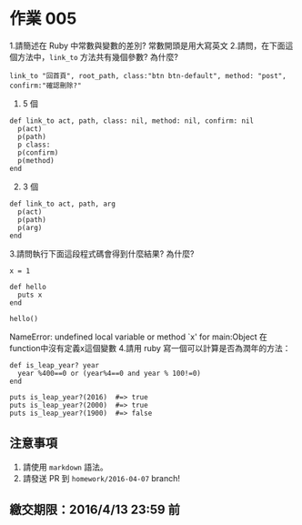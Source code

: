 # 作業 005

1.請簡述在 Ruby 中常數與變數的差別?
常數開頭是用大寫英文
2.請問，在下面這個方法中，`link_to` 方法共有幾個參數? 為什麼?

```
link_to "回首頁", root_path, class:"btn btn-default", method: "post", confirm:"確認刪除?"
```
1. 5 個
```
def link_to act, path, class: nil, method: nil, confirm: nil
  p(act)
  p(path)
  p class:
  p(confirm)
  p(method)
end
```
2. 3 個
```
def link_to act, path, arg
  p(act)
  p(path)
  p(arg)
end
```
3.請問執行下面這段程式碼會得到什麼結果? 為什麼?

```
x = 1

def hello
  puts x
end

hello()
```
NameError: undefined local variable or method `x' for main:Object
在function中沒有定義x這個變數
4.請用 ruby 寫一個可以計算是否為潤年的方法：

```
def is_leap_year? year
  year %400==0 or (year%4==0 and year % 100!=0)
end

puts is_leap_year?(2016)  #=> true
puts is_leap_year?(2000)  #=> true
puts is_leap_year?(1900)  #=> false
```

## 注意事項

1. 請使用 `markdown` 語法。
2. 請發送 PR 到 `homework/2016-04-07` branch!

## 繳交期限：2016/4/13 23:59 前
